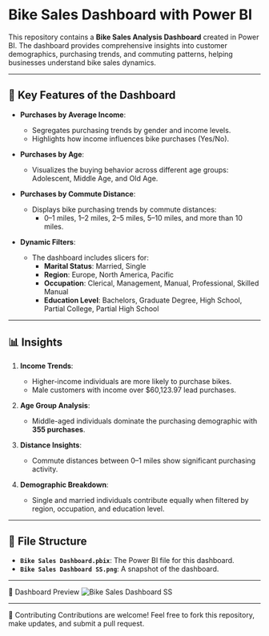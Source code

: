 # Bike Sales Dashboard with Power BI

This repository contains a **Bike Sales Analysis Dashboard** created in Power BI. The dashboard provides comprehensive insights into customer demographics, purchasing trends, and commuting patterns, helping businesses understand bike sales dynamics.

---

## 🚴 Key Features of the Dashboard
- **Purchases by Average Income**:
  - Segregates purchasing trends by gender and income levels.
  - Highlights how income influences bike purchases (Yes/No).

- **Purchases by Age**:
  - Visualizes the buying behavior across different age groups: Adolescent, Middle Age, and Old Age.

- **Purchases by Commute Distance**:
  - Displays bike purchasing trends by commute distances:
    - 0–1 miles, 1–2 miles, 2–5 miles, 5–10 miles, and more than 10 miles.

- **Dynamic Filters**:
  - The dashboard includes slicers for:
    - **Marital Status**: Married, Single
    - **Region**: Europe, North America, Pacific
    - **Occupation**: Clerical, Management, Manual, Professional, Skilled Manual
    - **Education Level**: Bachelors, Graduate Degree, High School, Partial College, Partial High School

---

## 📊 Insights
1. **Income Trends**: 
   - Higher-income individuals are more likely to purchase bikes.
   - Male customers with income over $60,123.97 lead purchases.

2. **Age Group Analysis**:
   - Middle-aged individuals dominate the purchasing demographic with **355 purchases**.

3. **Distance Insights**:
   - Commute distances between 0–1 miles show significant purchasing activity.

4. **Demographic Breakdown**:
   - Single and married individuals contribute equally when filtered by region, occupation, and education level.

---

## 📁 File Structure
- **`Bike Sales Dashboard.pbix`**: The Power BI file for this dashboard.
- **`Bike Sales Dashboard SS.png`**: A snapshot of the dashboard.

---
📸 Dashboard Preview
![Bike Sales Dashboard SS](https://github.com/user-attachments/assets/bd2e7a66-2229-4a53-91bc-97c7bbc07ac4)

---
🙌 Contributing
Contributions are welcome! Feel free to fork this repository, make updates, and submit a pull request.


